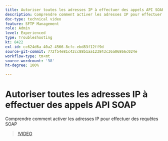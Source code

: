 ```yaml
---
title: Autoriser toutes les adresses IP à effectuer des appels API SOAP
description: Comprendre comment activer les adresses IP pour effectuer des requêtes SOAP
doc-type: technical video
feature: SFTP Management
role: Admin
level: Experienced
type: Troubleshooting
kt: 8422
exl-id: cc624d6a-40a2-4566-8cfc-ebd83f12ff9d
source-git-commit: 772f54e81c42cc88b1aa123843c36a06866c024e
workflow-type: tm+mt
source-wordcount: '38'
ht-degree: 100%

---
```


# Autoriser toutes les adresses IP à effectuer des appels API SOAP

Comprendre comment activer les adresses IP pour effectuer des requêtes SOAP

>[!VIDEO](https://video.tv.adobe.com/v/335978?quality=12)
